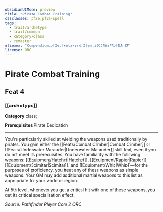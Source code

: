 ```yaml
---
obsidianUIMode: preview
title: "Pirate Combat Training"
cssclasses: pf2e,pf2e-spell
tags:
  - trait/archetype
  - trait/common
  - category/class
  - remaster
aliases: "Compendium.pf2e.feats-srd.Item.i86JRWsFRpfEJnZP"
license: ORC
---
```

# Pirate Combat Training
## Feat 4
### [[archetype]]

**Category** class; 



**Prerequisites** Pirate Dedication
* * *
You're particularly skilled at wielding the weapons used traditionally by pirates. You gain either the [[Feats/Combat Climber|Combat Climber]] or [[Feats/Underwater Marauder|Underwater Marauder]] skill feat, even if you do not meet its prerequisites. You have familiarity with the following weapons: [[Equipment/Hatchet|Hatchet]], [[Equipment/Rapier|Rapier]], [[Equipment/Scimitar|Scimitar]], and [[Equipment/Whip|Whip]]—for the purposes of proficiency, you treat any of these weapons as simple weapons. Your GM may add additional martial weapons to this list as appropriate for your world or region.

At 5th level, whenever you get a critical hit with one of these weapons, you get its critical specialization effect.

*Source: Pathfinder Player Core 2*
*ORC*